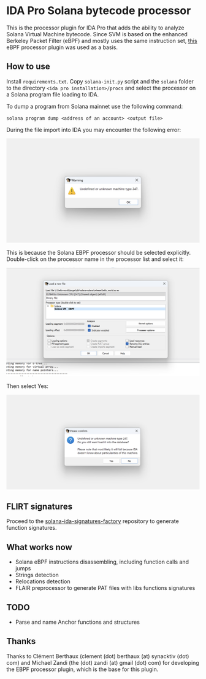 # IDA Pro Solana bytecode processor

This is the processor plugin for IDA Pro that adds the ability to analyze Solana Virtual Machine bytecode. Since SVM is based on the enhanced Berkeley Packet Filter (eBPF) and mostly uses the same instruction set, [this](https://github.com/zandi/eBPF_processor) eBPF processor plugin was used as a basis.

## How to use

Install `requirements.txt`. Copy `solana-init.py` script and the `solana` folder to the directory `<ida pro installation>/procs` and select the processor on a Solana program file loading to IDA.

To dump a program from Solana mainnet use the following command:

```
solana program dump <address of an account> <output file>
```

During the file import into IDA you may encounter the following error:

![](./img/1.png)

This is because the Solana EBPF processor should be selected explicitly. Double-click on the processor name in the processor list and select it:

![](./img/2.png)

Then select Yes:

![](./img/3.png)


## FLIRT signatures

Proceed to the [solana-ida-signatures-factory](https://github.com/PassKeyRa/solana-ida-signatures-factory) repository to generate function signatures.

## What works now

* Solana eBPF instructions disassembling, including function calls and jumps
* Strings detection
* Relocations detection
* FLAIR preprocessor to generate PAT files with libs functions signatures

## TODO

* Parse and name Anchor functions and structures

## Thanks

Thanks to Clément Berthaux (clement (dot) berthaux (at) synacktiv (dot) com) and Michael Zandi (the (dot) zandi (at) gmail (dot) com) for developing the EBPF processor plugin, which is the base for this plugin.